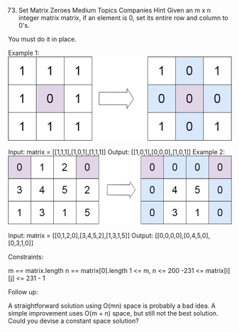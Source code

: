 73. Set Matrix Zeroes
    Medium
    Topics
    Companies
    Hint
    Given an m x n integer matrix matrix, if an element is 0, set its entire row and column to 0's.

You must do it in place.



Example 1:
![mat1](./res/img/mat1.jpg)

Input: matrix = [[1,1,1],[1,0,1],[1,1,1]]
Output: [[1,0,1],[0,0,0],[1,0,1]]
Example 2:
![mat1](./res/img/mat2.jpg)


Input: matrix = [[0,1,2,0],[3,4,5,2],[1,3,1,5]]
Output: [[0,0,0,0],[0,4,5,0],[0,3,1,0]]


Constraints:

m == matrix.length
n == matrix[0].length
1 <= m, n <= 200
-231 <= matrix[i][j] <= 231 - 1


Follow up:

A straightforward solution using O(mn) space is probably a bad idea.
A simple improvement uses O(m + n) space, but still not the best solution.
Could you devise a constant space solution?